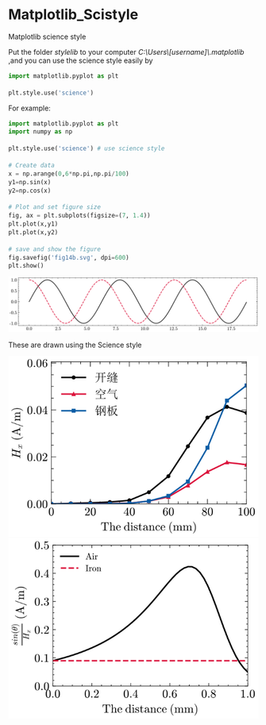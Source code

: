 # Matplotlib_Scistyle
Matplotlib science style 

Put the folder *stylelib* to your computer *C:\Users\\[username]\\.matplotlib* ,and you can use the science style easily by 

```python
import matplotlib.pyplot as plt

plt.style.use('science')
```

For example:

```python
import matplotlib.pyplot as plt
import numpy as np

plt.style.use('science') # use science style

# Create data
x = np.arange(0,6*np.pi,np.pi/100)
y1=np.sin(x)
y2=np.cos(x)

# Plot and set figure size
fig, ax = plt.subplots(figsize=(7, 1.4))
plt.plot(x,y1)
plt.plot(x,y2)

# save and show the figure
fig.savefig('fig14b.svg', dpi=600)
plt.show()
```
![示例图](https://github.com/S-Kee/Matplotlib_Scistyle/blob/master/figsincos.svg) 


These are drawn using the Science style

![示例图](https://github.com/S-Kee/Matplotlib_Scistyle/blob/master/fig1.svg)    ![示例图](https://github.com/S-Kee/Matplotlib_Scistyle/blob/master/fig14b.svg)

